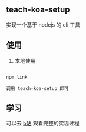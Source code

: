 
## teach-koa-setup

实现一个基于 nodejs 的 cli 工具

## 使用

1. 本地使用
```shell

npm link

调用 teach-koa-setup 即可

```

## 学习
可以去 [b站](https://www.bilibili.com/video/BV1jK4y197Ne) 观看完整的实现过程
> 
